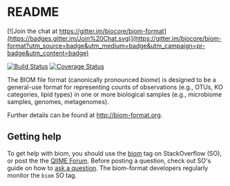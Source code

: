 README
======

[![Join the chat at https://gitter.im/biocore/biom-format](https://badges.gitter.im/Join%20Chat.svg)](https://gitter.im/biocore/biom-format?utm_source=badge&utm_medium=badge&utm_campaign=pr-badge&utm_content=badge)

[![Build Status](https://travis-ci.org/biocore/biom-format.png?branch=master)](https://travis-ci.org/biocore/biom-format) [![Coverage Status](https://coveralls.io/repos/biocore/biom-format/badge.png)](https://coveralls.io/r/biocore/biom-format)

The BIOM file format (canonically pronounced *biome*) is designed to be a general-use format for representing counts of observations (e.g., OTUs, KO categories, lipid types) in one or more biological samples (e.g., microbiome samples, genomes, metagenomes).

Further details can be found at http://biom-format.org.

Getting help
------------

To get help with biom, you should use the [biom](http://stackoverflow.com/questions/tagged/biom) tag on StackOverflow (SO), or post the the [QIIME Forum](http://forum.qiime.org). Before posting a question, check out SO's guide on how to [ask a question](http://stackoverflow.com/questions/how-to-ask). The biom-format developers regularly monitor the `biom` SO tag.
